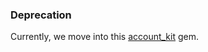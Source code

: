 ### Deprecation

Currently, we move into this [account_kit](https://github.com/Coffa/account_kit) gem.
